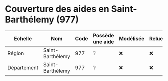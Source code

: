 # Couverture des aides en Saint-Barthélemy (977)


| Echelle | Nom | Code | Possède une aide | Modélisée | Relue |
| ------- | --- | ---- | ---------------- | --------- | ----- |
| Région | Saint-Barthélemy | 977 | ❔ | ❌ | ❌ |
| Département | Saint-Barthélemy | 977 | ❔ | ❌ | ❌ |
